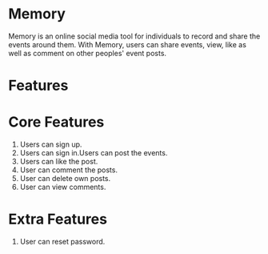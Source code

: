 # Memory
Memory is an online social media tool for individuals to record and share the events around them. With Memory, users can share events, view, like as well as comment on other peoples' event posts.

# Features

# Core Features
1. Users can sign up.
2. Users can sign in.Users can post the events.
3. Users can like the post.
4. User can comment the posts.
5. User can delete own posts.
6. User can view comments.

# Extra Features
1. User can reset password.

